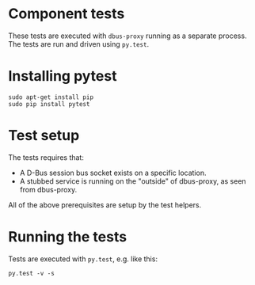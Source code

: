 
Component tests
===============

These tests are executed with `dbus-proxy` running as a separate process. The tests are
run and driven using `py.test`.


Installing pytest
=================

    sudo apt-get install pip
    sudo pip install pytest


Test setup
==========

The tests requires that:

 * A D-Bus session bus socket exists on a specific location.
 * A stubbed service is running on the "outside" of dbus-proxy, as seen from dbus-proxy.

All of the above prerequisites are setup by the test helpers.


Running the tests
=================

Tests are executed with `py.test`, e.g. like this:

    py.test -v -s
